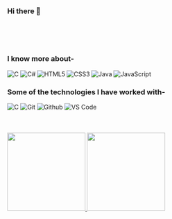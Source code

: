 ### Hi there 👋

</br></br></br>
### I know more about- </br>
![C](https://img.shields.io/badge/-C-000000?style=for-the-badge&logo=C)
![C#](https://img.shields.io/badge/-C#-000000?style=for-the-badge&logo=C#&logoColor=00599C)
![HTML5](https://img.shields.io/badge/-HTML5-000000?style=for-the-badge&logo=HTML5)
![CSS3](https://img.shields.io/badge/-CSS3-000000?style=for-the-badge&logo=CSS3)
![Java](https://img.shields.io/badge/-Java-000000?style=for-the-badge&logo=Java&logoColor=007396)
![JavaScript](https://img.shields.io/badge/-JavaScript-000000?style=for-the-badge&logo=javascript)

### Some of the technologies I have worked with-</br>
![C](https://img.shields.io/badge/-C-000000?style=for-the-badge&logo=C)
![Git](http://img.shields.io/badge/-Git-000000?style=for-the-badge&logo=Git)
![Github](http://img.shields.io/badge/-Github-000000?style=for-the-badge&logo=Github&logoColor=green)
![VS Code](http://img.shields.io/badge/-VS%20Code-000000?style=for-the-badge&logo=Visual-studio-code&logoColor=blue)
</br></br></br></br>
<a href="https://github.com/Fffantasia">
  <img height="180em" src="https://github-readme-stats.vercel.app/api?username=Fffantasia&theme=buefy&show_icons=true" />
  <img height="180em" src="https://github-readme-stats.vercel.app/api/top-langs/?username=Fffantasia&show_icons=true&title_color=fff&icon_color=79ff97&text_color=9f9f9f&bg_color=151515&layout=compact" />
</a>
<!--
**Fffantasia/Fffantasia** is a ✨ _special_ ✨ repository because its `README.md` (this file) appears on your GitHub profile.

Here are some ideas to get you started:

- 🔭 I’m currently working on ...
- 🌱 I’m currently learning ...
- 👯 I’m looking to collaborate on ...
- 🤔 I’m looking for help with ...
- 💬 Ask me about ...
- 📫 How to reach me: ...
- 😄 Pronouns: ...
- ⚡ Fun fact: ...
-->
